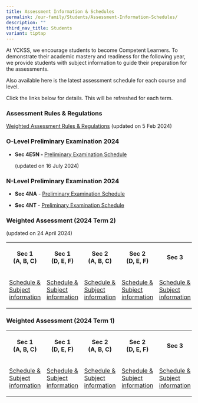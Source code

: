 ```yaml
---
title: Assessment Information & Schedules
permalink: /our-family/Students/Assessment-Information-Schedules/
description: ""
third_nav_title: Students
variant: tiptap
---
```

<p>At YCKSS, we encourage students to become Competent Learners. To demonstrate
their academic mastery and readiness for the following year, we provide
students with subject information to guide their preparation for the assessments.</p>
<p>Also available here is the latest assessment schedule for each course
and level.</p>
<p>Click the links below for details. This will be refreshed for each term.</p>
<h3><strong>Assessment Rules &amp; Regulations</strong></h3>
<p><a href="/files/Students/Assessment Information Sche/NEW/YCKSS_Weighted_Assessment_Rules_and_Regulations.pdf" rel="noopener noreferrer nofollow" target="_blank">Weighted Assessment Rules &amp; Regulations</a> (updated
on 5 Feb 2024)</p>
<h3><strong>O-Level Preliminary Examination 2024</strong></h3>
<ul data-tight="true" class="tight">
<li>
<p><strong>Sec 4E5N - </strong><a href="/files/Students/Assessment Information Sche/Sec_4E5N__Prelim_schedule_2024.pdf" rel="noopener noreferrer nofollow" target="_blank">Preliminary Examination Schedule</a>
</p>
<p>(updated on 16 July 2024)</p>
</li>
</ul>
<h3><strong>N-Level Preliminary Examination 2024</strong></h3>
<p></p>
<ul data-tight="true" class="tight">
<li>
<p><strong>Sec 4NA</strong> - <a href="/files/Students/Assessment Information Sche/Sec_4NA_Prelim_Scheduleupdated.pdf" rel="noopener noreferrer nofollow" target="_blank">Preliminary Examination Schedule</a>
</p>
</li>
<li>
<p><strong>Sec 4NT </strong>- <a href="/files/Students/Assessment Information Sche/Sec_4NT_Prelim_Scheduleupdated.pdf" rel="noopener noreferrer nofollow" target="_blank">Preliminary Examination Schedule</a>
</p>
</li>
</ul>
<p></p>
<h3><strong>Weighted Assessment (2024 Term 2)</strong></h3>
<p>(updated on 24 April 2024)</p>
<table style="minWidth: 150px">
<colgroup>
<col>
<col>
<col>
<col>
<col>
<col>
</colgroup>
<tbody>
<tr>
<th rowspan="1" colspan="1">
<p>Sec 1
<br>(A, B, C)</p>
</th>
<th rowspan="1" colspan="1">
<p>Sec 1
<br>(D, E, F)</p>
</th>
<th rowspan="1" colspan="1">
<p>Sec 2
<br>(A, B, C)</p>
</th>
<th rowspan="1" colspan="1">
<p>Sec 2
<br>(D, E, F)</p>
</th>
<th rowspan="1" colspan="1">
<p>Sec 3</p>
</th>
<th rowspan="1" colspan="1">
<p>Sec 4&amp;5</p>
</th>
</tr>
<tr>
<td rowspan="1" colspan="1">
<p><a href="/files/Students/Assessment Information Sche/WA2 2024/Secondary_1A_B_C_Weighted_Assessment_Term_2__Schedule_2024.pdf" rel="noopener noreferrer nofollow" target="_blank">Schedule &amp; Subject information</a>
</p>
</td>
<td rowspan="1" colspan="1">
<p><a href="/files/Students/Assessment Information Sche/WA2 2024/Secondary1D_E_FWeighred_Assessment_Term_2_Schedule_2024.pdf" rel="noopener noreferrer nofollow" target="_blank">Schedule &amp; Subject information</a>
</p>
</td>
<td rowspan="1" colspan="1">
<p><a href="/files/Students/Assessment Information Sche/WA2 2024/Secondary_2A_B_C_Weighted_Assessment_Term_2__Schedule_2024.pdf" rel="noopener noreferrer nofollow" target="_blank">Schedule &amp; Subject information</a>
</p>
</td>
<td rowspan="1" colspan="1">
<p><a href="/files/Students/Assessment Information Sche/WA2 2024/Secondary_2D_E_F_Weighted_Assessment_Term_2__Schedule_2024.pdf" rel="noopener noreferrer nofollow" target="_blank">Schedule &amp; Subject information</a>
</p>
</td>
<td rowspan="1" colspan="1">
<p><a href="/files/Students/Assessment Information Sche/WA2 2024/Secondary_3_Weighted_Assessment_Schedule__Term_2__2024Revised.pdf" rel="noopener noreferrer nofollow" target="_blank">Schedule &amp; Subject information</a>
</p>
</td>
<td rowspan="1" colspan="1">
<p><a href="/files/Students/Assessment Information Sche/WA2 2024/Secondary_4_5_Weighted_Assessment_Schedule__Term_2__2024.pdf" rel="noopener noreferrer nofollow" target="_blank">Schedule &amp; Subject information</a>
</p>
</td>
</tr>
</tbody>
</table>
<h3></h3>
<h3><strong>Weighted Assessment (2024 Term 1)</strong></h3>
<table style="minWidth: 150px">
<colgroup>
<col>
<col>
<col>
<col>
<col>
<col>
</colgroup>
<tbody>
<tr>
<th rowspan="1" colspan="1">
<p>Sec 1
<br>(A, B, C)</p>
</th>
<th rowspan="1" colspan="1">
<p>Sec 1
<br>(D, E, F)</p>
</th>
<th rowspan="1" colspan="1">
<p>Sec 2
<br>(A, B, C)</p>
</th>
<th rowspan="1" colspan="1">
<p>Sec 2
<br>(D, E, F)</p>
</th>
<th rowspan="1" colspan="1">
<p>Sec 3</p>
</th>
<th rowspan="1" colspan="1">
<p>Sec 4&amp;5</p>
</th>
</tr>
<tr>
<td rowspan="1" colspan="1">
<p><a href="/files/Students/Assessment Information Sche/NEW/Secondary_1A_B_C_Weighted_Assessment_Term_1__Schedule_2024.pdf" rel="noopener noreferrer nofollow" target="_blank">Schedule &amp; Subject information</a>
</p>
</td>
<td rowspan="1" colspan="1">
<p><a href="/files/Students/Assessment Information Sche/NEW/Secondary_1D_E_F_Weighted_Assessment_Term_1__Schedule_2024.pdf" rel="noopener noreferrer nofollow" target="_blank">Schedule &amp; Subject information</a>
</p>
</td>
<td rowspan="1" colspan="1">
<p><a href="/files/Students/Assessment Information Sche/NEW/Secondary_2A_B_C_Weighted_Assessment_Term_1__Schedule_2024.pdf" rel="noopener noreferrer nofollow" target="_blank">Schedule &amp; Subject information</a>
</p>
</td>
<td rowspan="1" colspan="1">
<p><a href="/files/Students/Assessment Information Sche/NEW/Secondary_2D_E_F_Weighted_Assessment_Term_1__Schedule_2024.pdf" rel="noopener noreferrer nofollow" target="_blank">Schedule &amp; Subject information</a>
</p>
</td>
<td rowspan="1" colspan="1">
<p><a href="/files/Students/Assessment Information Sche/WA2 2024/Secondary_3_Weighted_Assessment_Schedule__Term_2__2024Revised.pdf" rel="noopener noreferrer nofollow" target="_blank">Schedule &amp; Subject information</a>
</p>
</td>
<td rowspan="1" colspan="1">
<p><a href="/files/Students/Assessment Information Sche/NEW/Secondary_4_5_Weighted_Assessment_Schedule__Term_1__2024.pdf" rel="noopener noreferrer nofollow" target="_blank">Schedule &amp; Subject information</a>
</p>
</td>
</tr>
</tbody>
</table>
<h3></h3>
<p></p>
